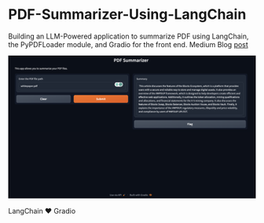 # PDF-Summarizer-Using-LangChain
Building an LLM-Powered application to summarize PDF using LangChain, the PyPDFLoader module, and Gradio for the front end. 
Medium Blog [post](https://iamholumeedey007.medium.com/building-a-pdf-summarizer-with-langchain-a1dea8d2cd3a)


![Demo image](https://github.com/zenUnicorn/PDF-Summarizer-Using-LangChain/blob/main/Screen%20Shot%202023-12-12%20at%2000.27.07.png)



LangChain ❤️ Gradio
